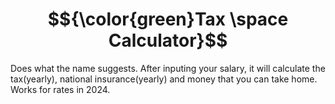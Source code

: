 # $${\color{green}Tax \space Calculator}$$
Does what the name suggests.
After inputing your salary, it will calculate the tax(yearly), national insurance(yearly) and money that you can take home.
Works for rates in 2024.
